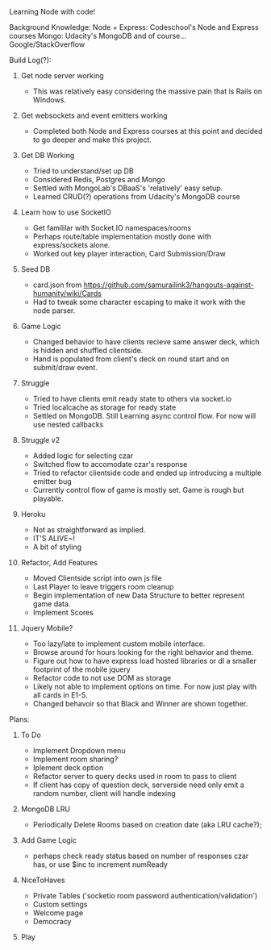 Learning Node with code!

Background Knowledge:
Node + Express: Codeschool's Node and Express courses
Mongo: Udacity's MongoDB
and of course... Google/StackOverflow

Build Log(?):

1. Get node server working
	- This was relatively easy considering the massive pain that is Rails on Windows.

2. Get websockets and event emitters working
	- Completed both Node and Express courses at this point and decided to go deeper and make this project.
	
3. Get DB Working
	- Tried to understand/set up DB
	- Considered Redis, Postgres and Mongo
	- Settled with MongoLab's DBaaS's 'relatively' easy setup.
	- Learned CRUD(?) operations from Udacity's MongoDB course

4. Learn how to use SocketIO
	- Get famililar with Socket.IO namespaces/rooms
	- Perhaps route/table implementation mostly done with express/sockets alone.
	- Worked out key player interaction, Card Submission/Draw

5. Seed DB
	- card.json from https://github.com/samurailink3/hangouts-against-humanity/wiki/Cards
	- Had to tweak some character escaping to make it work with the node parser.

6. Game Logic
	- Changed behavior to have clients recieve same answer deck, which is hidden and shuffled clientside.
	- Hand is populated from client's deck on round start and on submit/draw event.

7. Struggle
	- Tried to have clients emit ready state to others via socket.io
	- Tried localcache as storage for ready state
	- Settled on MongoDB. Still Learning async control flow. For now will use nested callbacks

8. Struggle v2
	- Added logic for selecting czar
	- Switched flow to accomodate czar's response
	- Tried to refactor clientside code and ended up introducing a multiple emitter bug
	- Currently control flow of game is mostly set. Game is rough but playable.

9. Heroku
	- Not as straightforward as implied.
	- IT'S ALIVE~!
	- A bit of styling

10. Refactor, Add Features
	- Moved Clientside script into own js file
	- Last Player to leave triggers room cleanup
	- Begin implementation of new Data Structure to better represent game data.
	- Implement Scores

11. Jquery Mobile?
	- Too lazy/late to implement custom mobile interface.
	- Browse around for hours looking for the right behavior and theme.
	- Figure out how to have express load hosted libraries or dl a smaller footprint of the mobile jquery
	- Refactor code to not use DOM as storage
	- Likely not able to implement options on time. For now just play with all cards in E1-5.
	- Changed behavoir so that Black and Winner are shown together.

Plans:

1. To Do
	- Implement Dropdown menu
	- Implement room sharing?
	- Iplement deck option
	- Refactor server to query decks used in room to pass to client
	- If client has copy of question deck, serverside need only emit a random number, client will handle indexing

2. MongoDB LRU
	- Periodically Delete Rooms based on creation date (aka LRU cache?);

3. Add Game Logic
	- perhaps check ready status based on number of responses czar has, or use $inc to increment numReady

5. NiceToHaves
	- Private Tables ('socketio room password authentication/validation')
	- Custom settings
	- Welcome page
	- Democracy

6. Play